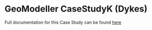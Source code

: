 # GeoModeller CaseStudyK (Dykes)
Full documentation for this Case Study can be found [here](https://docs.intrepid-geophysics.com/geomodeller/topics/case-study-K.html)
